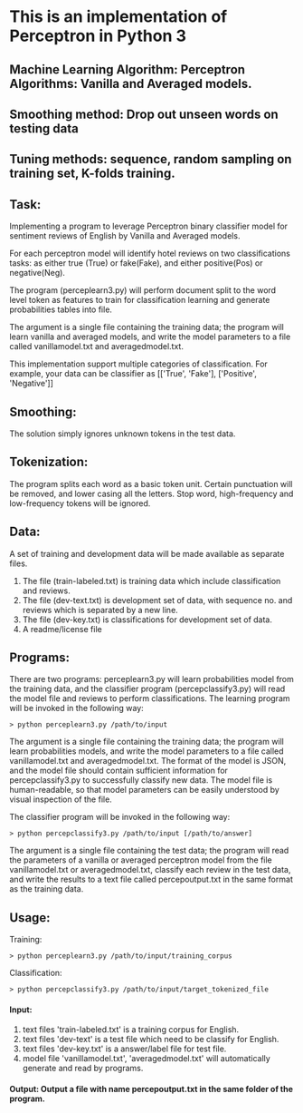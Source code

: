 # This is an implementation of Perceptron in Python 3

## Machine Learning Algorithm: Perceptron Algorithms: Vanilla and Averaged models.
## Smoothing method: Drop out unseen words on testing data
## Tuning methods: sequence, random sampling on training set, K-folds training.

## Task:
Implementing a program to leverage Perceptron binary classifier model for sentiment reviews of English by Vanilla and Averaged models.

For each perceptron model will identify hotel reviews on two classifications tasks: as either true (True) or fake(Fake), and either positive(Pos) or negative(Neg).

The program (perceplearn3.py) will perform document split to the word level token as features to train for classification learning and generate probabilities tables into file. 

The argument is a single file containing the training data; the program will learn vanilla and averaged models, and write the model parameters to a file called vanillamodel.txt and averagedmodel.txt.

This implementation support multiple categories of classification. For example, your data can be classifier as [['True', 'Fake'], ['Positive', 'Negative']]

## Smoothing:
The solution simply ignores unknown tokens in the test data.

## Tokenization: 
The program splits each word as a basic token unit. Certain punctuation will be removed, and lower casing all the letters. 
Stop word, high-frequency and low-frequency tokens will be ignored.


## Data:

A set of training and development data will be made available as separate files. 
1. The file (train-labeled.txt) is training data which include classification and reviews.
2. The file (dev-text.txt) is development set of data, with sequence no. and reviews which is separated by a new line. 
3. The file (dev-key.txt) is classifications for development set of data.
4. A readme/license file

## Programs:
There are two programs: perceplearn3.py will learn probabilities model from the training data, and the classifier program (percepclassify3.py) will read the model file and reviews to perform classifications. The learning program will be invoked in the following way: 
```
> python perceplearn3.py /path/to/input 
```
The argument is a single file containing the training data; the program will learn probabilities models, and write the model parameters to a file called vanillamodel.txt and averagedmodel.txt. The format of the model is JSON, and the model file should contain sufficient information for percepclassify3.py to successfully classify new data. 
The model file is human-readable, so that model parameters can be easily understood by visual inspection of the file. 


The classifier program will be invoked in the following way: 
```
> python percepclassify3.py /path/to/input [/path/to/answer]
```
The argument is a single file containing the test data; the program will read the parameters of a vanilla or averaged perceptron model from the file vanillamodel.txt or averagedmodel.txt, classify each review in the test data, and write the results to a text file called percepoutput.txt in the same format as the training data. 


## Usage: 
Training:
```
> python perceplearn3.py /path/to/input/training_corpus 
```

Classification:
```
> python percepclassify3.py /path/to/input/target_tokenized_file 
```

#### Input: 
1. text files 'train-labeled.txt' is a training corpus for English.
2. text files 'dev-text' is a test file which need to be classify for English.
3. text files 'dev-key.txt' is a answer/label file for test file.
4. model file 'vanillamodel.txt', 'averagedmodel.txt' will automatically generate and read by programs.

#### Output: Output a file with name percepoutput.txt in the same folder of the program.


